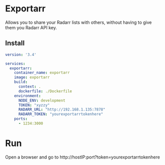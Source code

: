 # Exportarr
Allows you to share your Radarr lists with others, without having to give them you Radarr API key.

## Install
``` yaml
version: '3.4'

services:
  exportarr:
    container_name: exportarr
    image: exportarr
    build:
      context: .
      dockerfile: ./Dockerfile
    environment:
      NODE_ENV: development
      TOKEN: "xyzzy"
      RADARR_URL: "http://192.168.1.135:7878"
      RADARR_TOKEN: "yourexportarrtokenhere"
    ports:
      - 1234:3000
```
# Run
Open a browser and go to http://hostIP:port?token=yourexportarrtokenhere
